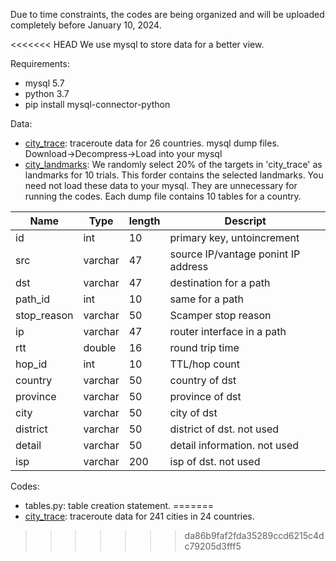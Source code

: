 Due to time constraints, the codes are being organized and will be uploaded completely before January 10, 2024.

<<<<<<< HEAD
We use mysql to store data for a better view.

Requirements:
- mysql 5.7
- python 3.7
- pip install mysql-connector-python


Data:
- [city_trace](./data/city_trace/): traceroute data for 26 countries. mysql dump files. Download->Decompress->Load into your mysql
- [city_landmarks](./data/city_landmark/): We randomly select 20% of the targets in 'city_trace' as landmarks for 10 trials. This forder contains the selected landmarks. You need not load these data to your mysql. They are unnecessary for running the codes. Each dump file contains 10 tables for a country.

| **Name**    | **Type** | **length** | **Descript**                        |
|-------------|----------|------------|-------------------------------------|
| id          | int      | 10         | primary key, untoincrement          |
| src         | varchar  | 47         | source IP/vantage ponint IP address |
| dst         | varchar  | 47         | destination for a path              |
| path_id     | int      | 10         | same for a path                     |
| stop_reason | varchar  | 50         | Scamper stop reason                 |
| ip          | varchar  | 47         | router interface in a path          |
| rtt         | double   | 16         | round trip time                     |
| hop_id      | int      | 10         | TTL/hop count                       |
| country     | varchar  | 50         | country of dst                      |
| province    | varchar  | 50         | province of dst                     |
| city        | varchar  | 50         | city of dst                         |
| district    | varchar  | 50         | district of dst. not used           |
| detail      | varchar  | 50         | detail information. not used        |
| isp         | varchar  | 200        | isp of dst. not used                | 


Codes:
- tables.py: table creation statement.
=======
- [city_trace](./data/city_trace/): traceroute data for 241 cities in 24 countries. 
>>>>>>> da86b9faf2fda35289ccd6215c4dc79205d3fff5
